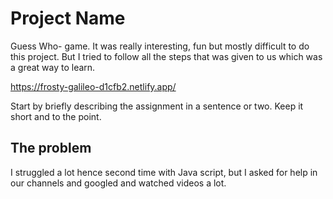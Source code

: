 # Project Name

Guess Who- game. It was really interesting, fun but mostly difficult to do this project. But I tried to follow all the steps that was given to us which was a great way to learn.

https://frosty-galileo-d1cfb2.netlify.app/

Start by briefly describing the assignment in a sentence or two. Keep it short and to the point.

## The problem
I struggled a lot hence second time with Java script, but I asked for help in our channels and googled and watched videos a lot.


